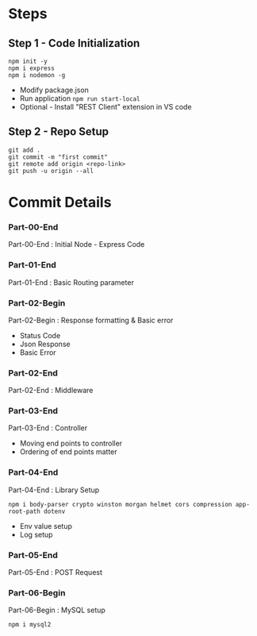# Steps

## Step 1 - Code Initialization

```
npm init -y
npm i express
npm i nodemon -g
```
- Modify package.json
- Run application `npm run start-local`
- Optional - Install "REST Client" extension in VS code

## Step 2 - Repo Setup

```
git add .
git commit -m "first commit"
git remote add origin <repo-link>
git push -u origin --all
```

# Commit Details

### Part-00-End 
Part-00-End : Initial Node - Express Code

### Part-01-End 
Part-01-End : Basic Routing parameter

### Part-02-Begin 
Part-02-Begin : Response formatting & Basic error
- Status Code
- Json Response 
- Basic Error

### Part-02-End 
Part-02-End : Middleware

### Part-03-End 
Part-03-End : Controller
- Moving end points to controller
- Ordering of end points matter

### Part-04-End 
Part-04-End : Library Setup 

```
npm i body-parser crypto winston morgan helmet cors compression app-root-path dotenv
```
- Env value setup
- Log setup

### Part-05-End 
Part-05-End : POST Request

### Part-06-Begin 
Part-06-Begin : MySQL setup

```
npm i mysql2
```

